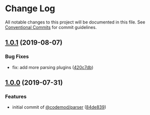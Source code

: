 # Change Log

All notable changes to this project will be documented in this file.
See [Conventional Commits](https://conventionalcommits.org) for commit guidelines.

## [1.0.1](https://github.com/codemod-js/codemod/compare/@codemod/parser@1.0.0...@codemod/parser@1.0.1) (2019-08-07)


### Bug Fixes

* fix: add more parsing plugins ([420c7db](https://github.com/codemod-js/codemod/commit/420c7db))



## [1.0.0](https://github.com/codemod-js/codemod/commit/26fe442) (2019-07-31)


### Features

* initial commit of [@codemod/parser](https://github.com/codemod/parser) ([84de839](https://github.com/codemod-js/codemod/commit/26fe442))
